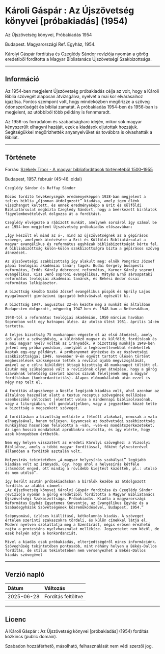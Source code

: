 # Károli Gáspár : Az Újszövetség könyvei [próbakiadás] (1954)

Az Újszövetség könyvei, Próbakiadás 1954

Budapest. Magyarországi Ref. Egyház, 1954.

Károlyi Gáspár fordítása és Czeglédy Sándor revíziója nyomán a görög eredetiből fordította a Magyar Bibliatanács Újszövetségi Szakbizottsága.

---

## Információ

Az 1954-ben megjelent Újszövetség próbakiadás célja az volt, hogy a Károli Biblia szövegét alaposan átvizsgálva, nyelvét a mai kor elvárásaihoz igazítsa. Fontos szempont volt, hogy mindeközben megőrizze a szöveg ódonszerűségét és bibliai zamatát. A próbakiadás 1954-ben és 1956-ban is megjelent, az utóbbiból több példány is fennmaradt.

Az 1956-os forradalom és szabadságharc idején, mikor sok magyar kényszerült elhagyni hazáját, ezek a kiadások eljutottak hozzájuk. Segítségükkel megőrizhették anyanyelvüket és továbbra is olvashatták a Bibliát.

---

## Története

Forrás: [Székely Tibor - A magyar bibliafordítások történetéből 1500–1955](https://mek.oszk.hu/06300/06352/06352.pdf)

Budapest, 1957. február (45-46. oldal)

```
Czeglédy Sándor és Raffay Sándor

Közös fordító tevékenységük eredményeképpen 1938-ban megjelent a teljes biblia „újonnan átdolgozott” kiadása, amely igen élénk visszhangot keltett, és ennek eredményeképp a Brit és Külföldi Bibliatársulat megbízta Czeglédy Sándort, hogy a beérkezett bírálatok figyelembevételével dolgozza át a fordítást.

Czeglédy elvégezte a rábízott munkát, amelynek sorsáról így számol be az 1954-ben megjelent Újszövetség próbakiadás előszavában:

„Így készült el mind az ó-, mind az újszövetségnek az a gépírásos szövege, amelynek átnézésére a Brit és Külföldi Bibliatársulat a magyar evangélikus és református egyházak bibliabizottságát kérte fel. A bibliabizottság külön-külön szakbizottságra bízta a gépírásos szöveg átnézését.

Az újszövetségi szakbizottság így alakult meg: elnök Pongrácz József pápai teológiai akadémiai tanár; tagok: Budai Gergely budapesti református, Erdős Károly debreceni református, Karner Károly soproni evangélikus, Kiss Jenő soproni evangélikus, Mátyás Ernő sárospataki református teológiai akadémiai tanárok, és Békési Andor ócsai református lelkipásztor.

A bizottság később Szabó József evangélikus püspök és Áprily Lajos nyugalmazott gimnáziumi igazgató behívásával egészült ki.

A bizottság 1947. augusztus 22-én kezdte meg a munkát és általában Budapesten dolgozott, mégpedig 1947-ben és 1948-ban a Bethesdában,

1948-tól a református teológiai akadémián. 1950 március havában Sopronban volt egy hatnapos ülése. Az utolsó ülést 1951. április 14-én tartotta.

A teljes bizottság 75 munkanapon végezte el az első átnézést, amely idő alatt a szöveghűség, a különböző magyar és külföldi fordítások és a mai magyar nyelv voltak az irányadók. A bizottság munkája 1949-ben jelent meg próbanyomásban, amelyből a legközvetlenebbül érdekeltek kaptak egy-egy példányt. A próbanyomat átnézése és az ószövetségi szakbizottsággal 1949. november 9-én együtt tartott ülésén történt megbeszélések szükségessé tették a revízió újabb megvizsgálását, amivel az e célra kiküldött öttagú bizottság 48 munkanapot töltött el. Ezután még szükségessé vált a revíziónak olyan átnézése, hogy a görög szavaknak lehetőség szerint azonos szavak feleljenek meg a magyar fordításban (konkordantivitás). Alapos előmunkálatok után ezzel is négy nap telt el.

A fordítás alapszövege a Nestle legújabb kiadása volt, ahol azonban az általános használat alatt a textus receptus szövegének mellőzése szembeszökő változást jelentett volna a mindennapi bibliaolvasónak, vagy a liturgiában, ott gondolatjelben, vagy a jegyzetben közzé tette a bizottság a megszokott szöveget.

A fordításban a bizottság mellőzte a félmúlt alakokat, nemcsak a vala elhagyásával, hanem teljesen. Ugyancsak az ószövetségi szakbizottság munkájához hasonlóan feloldotta a -ván, -vén-es mondatszerkezeteket. Az igen hosszú mondatokat apróbbakra osztotta, és így elérte, hogy azok könnyebben érthetők.

Nem egy helyen visszatért az eredeti Károlyi szöveghez: a Vizsolyi Bibliához, amely a többi magyar fordítással, főként Sylvesterével állandóan a fordítók asztalán volt.

Helyesírás tekintetében „A magyar helyesírás szabályai” legújabb kiadása volt az irányadó, úgy, hogy ahol a helyesírás kétféle írásmódot enged, ott mindig a rövidebb kiejtést közölték, pl.: utolsó és nem utólsó”.

Így került azután próbakiadásban a bírálók kezébe az átdolgozott fordítás az alábbi címmel:
„Az újszövetség könyvei Károlyi Gáspár fordítása és Czeglédy Sándor revíziója nyomán a görög eredetiből fordította a Magyar Bibliatanács Újszövetségi Szakbizottsága. Próbakiadás. Kiadta a magyarországi Református Egyház Egyetemes Konventje, az Evangélikus Egyház és a Szabadegyházak Szövetségének közreműködésével, Budapest, 1954.”

Szépnyomású, ízléses kiállítású, kétkolumnás kiadás. A szöveget értelem szerinti szakaszokra tördeli, és külön címekkel látja el. Modern nyelven szólaltatja meg a Szentírást, mégis erősen érezhető rajta a protestáns nyelvhasználat mellékíze. Jegyzeteket nem közöl, de ezek helyén adja a konkordanciát.

Mivel a kiadás csak próbakiadás, elterjedtségéről nincs információnk. Szöveghűség tekintetében pontosabb, mint néhány helyen a Békés-Dallos fordítás, de stílus tekintetében nem versenyezhet a Békés-Dallos kiadás szövegével
```

---

## Verzió napló

| Dátum      | Változás           |
| :--------- | :----------------- |
| 2025-06-28 | Fordítás feltöltve |

---

## Licenc

A Károli Gáspár : Az Újszövetség könyvei [próbakiadás] (1954) fordítás közkincs (public domain).

Szabadon hozzáférhető, másolható, felhasználását nem védi szerzői jog.
